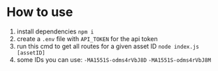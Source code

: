 # How to use

1. install dependencies `npm i`
2. create a `.env` file with `API_TOKEN` for the api token
3. run this cmd to get all routes for a given asset ID `node index.js [assetID]`
4. some IDs you can use: `-MA1551S-odms4rVbJ8D` `-MA1551S-odms4rVbJ8M`